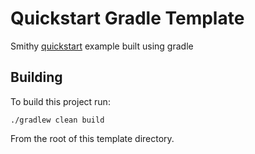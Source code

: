 # Quickstart Gradle Template
Smithy [quickstart](https://smithy.io/2.0/quickstart.html) example built using gradle 

## Building
To build this project run:
```
./gradlew clean build
```
From the root of this template directory.